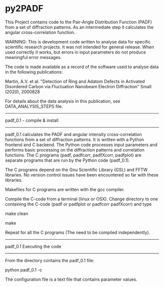 # py2PADF

This Project contains code to the Pair-Angle Distribution Function (PADF) from a set of diffraction patterns. As an intermediate step it calculates the angular cross-correlation function.

WARNING: This is development code written to analyse data for specific scientific research projects. It was not intended for general release. When used correctly it works, but errors in input parameters do not produce meaningful error messages.

The code is made available as a record of the software used to analyse data in the following publications:

Martin, A.V. et al. "Detection of Ring and Adatom Defects in Activated Disordered Carbon via Fluctuation Nanobeam Electron Diffraction" Small (2020), 2000828

For details about the data analysis in this publication, see DATA_ANALYSIS_STEPS file.


**************************************
padf_0.1 - compile & install
**************************************

padf_0.1 calculates the PADF and angular intensity cross-correlation functions from a set of diffraction patterns. It is written with a Python frontend and C backend. The Python code processes input parameters and performs basic processing on the diffraction patterns and correlation functions. The C programs (padf, padfcorr, padfXcorr, padfplot) are separate programs that are run by the Python code (padf_0.1). 

The C programs depend on the Gnu Scientific Library (GSL) and FFTW libraries. No version control issues have been encountered so far with these libraries.

Makefiles for C programs are written with the gcc compiler. 

Compile the C-code from a terminal (linux or OSX).  Change directory to one containing the C-code (padf or padfplot or padfcorr padfXcorr) and type

make clean

make

Repeat for all the C programs (The need to be compiled independently). 


**************************************
padf_0.1  Executing the code
**************************************

From the directory contains the padf_0.1 file:

python padf_0.1 -c <configuration file name>

The configuration file is a text file that contains parameter values.

